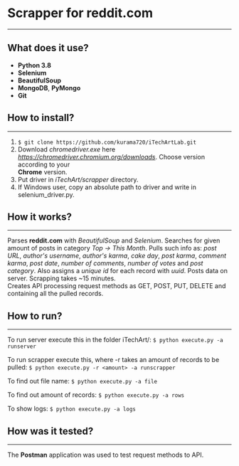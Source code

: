 # Scrapper for reddit.com

---
## What does it use?
- **Python 3.8**
- **Selenium**
- **BeautifulSoup**
- **MongoDB**, **PyMongo**
- **Git**

## How to install?

---

1. ```$ git clone https://github.com/kurama720/iTechArtLab.git```  
2. Download _chromedriver.exe_ here _https://chromedriver.chromium.org/downloads_. Choose version according to your  
**Chrome** version.  
3. Put driver in _iTechArt/scrapper_ directory.
4. If Windows user, copy an absolute path to driver and write in selenium_driver.py.

## How it works?

---
Parses **reddit.com** with _BeautifulSoup_ and _Selenium_. Searches for given amount of posts in category _Top ->
This Month_. Pulls such info as: _post URL_, _author's username_, _author's karma_, _cake day_, _post karma_,
_comment karma_, _post date_, _number of comments_, _number of votes_ and _post category_. Also assigns a _unique id_
for each record with _uuid_. Posts data on server. Scrapping takes ~15 minutes.  
Creates API processing request methods as GET, POST, PUT, DELETE and containing all the pulled records.

## How to run?

---
To run server execute this in the folder iTechArt/:
```$ python execute.py -a runserver```

To run scrapper execute this, where -r takes an amount of records to be pulled:
```$ python execute.py -r <amount> -a runscrapper```

To find out file name:
```$ python execute.py -a file```

To find out amount of records:
```$ python execute.py -a rows```

To show logs:
```$ python execute.py -a logs```

## How was it tested?

---
The **Postman** application was used to test request methods to API.